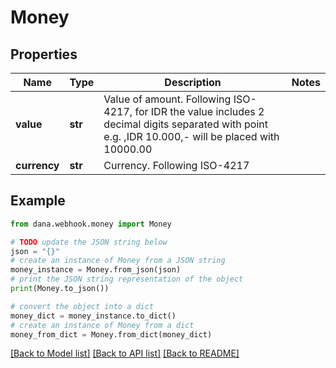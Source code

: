 # Money


## Properties

Name | Type | Description | Notes
------------ | ------------- | ------------- | -------------
**value** | **str** | Value of amount. Following ISO-4217, for IDR the value includes 2 decimal digits separated with point e.g. ,IDR 10.000,- will be placed with 10000.00 | 
**currency** | **str** | Currency. Following ISO-4217 | 

## Example

```python
from dana.webhook.money import Money

# TODO update the JSON string below
json = "{}"
# create an instance of Money from a JSON string
money_instance = Money.from_json(json)
# print the JSON string representation of the object
print(Money.to_json())

# convert the object into a dict
money_dict = money_instance.to_dict()
# create an instance of Money from a dict
money_from_dict = Money.from_dict(money_dict)
```
[[Back to Model list]](../README.md#documentation-for-models) [[Back to API list]](../README.md#documentation-for-api-endpoints) [[Back to README]](../README.md)


